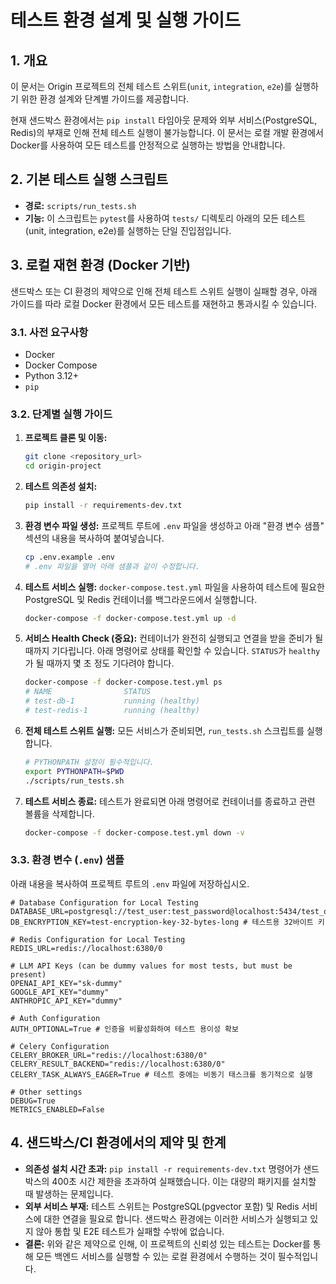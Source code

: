 # 테스트 환경 설계 및 실행 가이드

## 1. 개요

이 문서는 Origin 프로젝트의 전체 테스트 스위트(`unit`, `integration`, `e2e`)를 실행하기 위한 환경 설계와 단계별 가이드를 제공합니다.

현재 샌드박스 환경에서는 `pip install` 타임아웃 문제와 외부 서비스(PostgreSQL, Redis)의 부재로 인해 전체 테스트 실행이 불가능합니다. 이 문서는 로컬 개발 환경에서 Docker를 사용하여 모든 테스트를 안정적으로 실행하는 방법을 안내합니다.

## 2. 기본 테스트 실행 스크립트

- **경로:** `scripts/run_tests.sh`
- **기능:** 이 스크립트는 `pytest`를 사용하여 `tests/` 디렉토리 아래의 모든 테스트(unit, integration, e2e)를 실행하는 단일 진입점입니다.

## 3. 로컬 재현 환경 (Docker 기반)

샌드박스 또는 CI 환경의 제약으로 인해 전체 테스트 스위트 실행이 실패할 경우, 아래 가이드를 따라 로컬 Docker 환경에서 모든 테스트를 재현하고 통과시킬 수 있습니다.

### 3.1. 사전 요구사항

- Docker
- Docker Compose
- Python 3.12+
- `pip`

### 3.2. 단계별 실행 가이드

1.  **프로젝트 클론 및 이동:**
    ```bash
    git clone <repository_url>
    cd origin-project
    ```

2.  **테스트 의존성 설치:**
    ```bash
    pip install -r requirements-dev.txt
    ```

3.  **환경 변수 파일 생성:**
    프로젝트 루트에 `.env` 파일을 생성하고 아래 "환경 변수 샘플" 섹션의 내용을 복사하여 붙여넣습니다.
    ```bash
    cp .env.example .env
    # .env 파일을 열어 아래 샘플과 같이 수정합니다.
    ```

4.  **테스트 서비스 실행:**
    `docker-compose.test.yml` 파일을 사용하여 테스트에 필요한 PostgreSQL 및 Redis 컨테이너를 백그라운드에서 실행합니다.
    ```bash
    docker-compose -f docker-compose.test.yml up -d
    ```

5.  **서비스 Health Check (중요):**
    컨테이너가 완전히 실행되고 연결을 받을 준비가 될 때까지 기다립니다. 아래 명령어로 상태를 확인할 수 있습니다. `STATUS`가 `healthy`가 될 때까지 몇 초 정도 기다려야 합니다.
    ```bash
    docker-compose -f docker-compose.test.yml ps
    # NAME                STATUS
    # test-db-1           running (healthy)
    # test-redis-1        running (healthy)
    ```

6.  **전체 테스트 스위트 실행:**
    모든 서비스가 준비되면, `run_tests.sh` 스크립트를 실행합니다.
    ```bash
    # PYTHONPATH 설정이 필수적입니다.
    export PYTHONPATH=$PWD
    ./scripts/run_tests.sh
    ```

7.  **테스트 서비스 종료:**
    테스트가 완료되면 아래 명령어로 컨테이너를 종료하고 관련 볼륨을 삭제합니다.
    ```bash
    docker-compose -f docker-compose.test.yml down -v
    ```

### 3.3. 환경 변수 (`.env`) 샘플

아래 내용을 복사하여 프로젝트 루트의 `.env` 파일에 저장하십시오.

```env
# Database Configuration for Local Testing
DATABASE_URL=postgresql://test_user:test_password@localhost:5434/test_origin_db
DB_ENCRYPTION_KEY=test-encryption-key-32-bytes-long # 테스트용 32바이트 키

# Redis Configuration for Local Testing
REDIS_URL=redis://localhost:6380/0

# LLM API Keys (can be dummy values for most tests, but must be present)
OPENAI_API_KEY="sk-dummy"
GOOGLE_API_KEY="dummy"
ANTHROPIC_API_KEY="dummy"

# Auth Configuration
AUTH_OPTIONAL=True # 인증을 비활성화하여 테스트 용이성 확보

# Celery Configuration
CELERY_BROKER_URL="redis://localhost:6380/0"
CELERY_RESULT_BACKEND="redis://localhost:6380/0"
CELERY_TASK_ALWAYS_EAGER=True # 테스트 중에는 비동기 태스크를 동기적으로 실행

# Other settings
DEBUG=True
METRICS_ENABLED=False
```

## 4. 샌드박스/CI 환경에서의 제약 및 한계

- **의존성 설치 시간 초과:** `pip install -r requirements-dev.txt` 명령어가 샌드박스의 400초 시간 제한을 초과하여 실패했습니다. 이는 대량의 패키지를 설치할 때 발생하는 문제입니다.
- **외부 서비스 부재:** 테스트 스위트는 PostgreSQL(pgvector 포함) 및 Redis 서비스에 대한 연결을 필요로 합니다. 샌드박스 환경에는 이러한 서비스가 실행되고 있지 않아 통합 및 E2E 테스트가 실패할 수밖에 없습니다.
- **결론:** 위와 같은 제약으로 인해, 이 프로젝트의 신뢰성 있는 테스트는 Docker를 통해 모든 백엔드 서비스를 실행할 수 있는 로컬 환경에서 수행하는 것이 필수적입니다.
